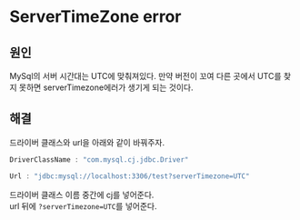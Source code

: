 # ServerTimeZone error


## 원인
MySql의 서버 시간대는 UTC에 맞춰져있다.
만약 버전이 꼬여 다른 곳에서 UTC를 찾지 못하면 serverTimezone에러가 생기게 되는 것이다.

## 해결
드라이버 클래스와 url을 아래와 같이 바꿔주자.

``` java
DriverClassName : "com.mysql.cj.jdbc.Driver"

Url : "jdbc:mysql://localhost:3306/test?serverTimezone=UTC"
```
드라이버 클래스 이름 중간에 cj를 넣어준다.<br>
url 뒤에 `?serverTimezone=UTC`를 넣어준다.